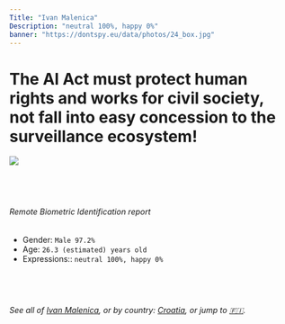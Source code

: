 ```yaml
---
Title: "Ivan Malenica"
Description: "neutral 100%, happy 0%"
banner: "https://dontspy.eu/data/photos/24_box.jpg"
---
```


# The AI Act must protect human rights and works for civil society, not fall into easy concession to the surveillance ecosystem!

<link rel="stylesheet" type="text/css" href="/css/blog.css" />

<div class="is-fake" hidden>

_This is a **fake picture**_, we collect these anyway [because the AI Act](why-deepfake) negotiation moves in a way that would create more mess in our lives! for a longer explanation, read [The Dual Threat: How Losing the Biometric Battle Fuels Deepfake Proliferation](/blog/the-dual-threat-how-losing-the-biometric-battle-fuels-deepfake-proliferation/)

</div>

<!-- <img src="https://dontspy.eu/data/photos/54_box.jpg" /> -->
<img src="https://dontspy.eu/data/photos/24_box.jpg" />

## <br>

###### Remote Biometric Identification report

* <span class="label">Gender:</span> `Male 97.2%`
* <span class="label">Age:</span> `26.3 (estimated) years old`
* <span class="label">Expressions::</span> `neutral 100%, happy 0%`

## <br>

###### See all of [Ivan Malenica](/policymaker#Ivan%20Malenica), or by country: [Croatia](/country#Croatia), or jump to [🇫🇮](/x/214).

## <br>